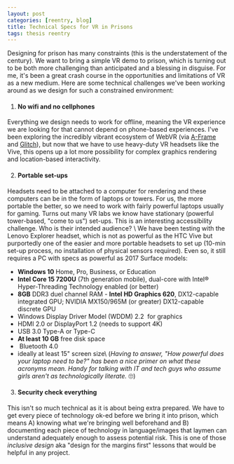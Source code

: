 ```yaml
---
layout: post
categories: [reentry, blog]
title: Technical Specs for VR in Prisons
tags: thesis reentry
---
```


Designing for prison has many constraints (this is the understatement of the century). We want to bring a simple VR demo to prison, which is turning out to be both more challenging than anticipated and a blessing in disguise. For me, it's been a great crash course in the opportunities and limitations of VR as a new medium. Here are some technical challenges we've been working around as we design for such a constrained environment:

1. #### No wifi and no cellphones
Everything we design needs to work for offline, meaning the VR experience we are looking for that cannot depend on phone-based experiences. I've been exploring the incredibly vibrant ecosystem of WebVR (via [A-Frame](https://aframe.io/) and [Glitch](https://glitch.com/)), but now that we have to use heavy-duty VR headsets like the Vive, this opens up a lot more possibility for complex graphics rendering and location-based interactivity.

2. #### Portable set-ups
Headsets need to be attached to a computer for rendering and these computers can be in the form of laptops or towers. For us, the more portable the better, so we need to work with fairly powerful laptops usually for gaming. Turns out many VR labs we know have stationary (powerful tower-based, "come to us") set-ups. This is an interesting accessibility challenge. Who is their intended audience? \\
We have been testing with the Lenovo Explorer headset, which is not as powerful as the HTC Vive but purportedly one of the easier and more portable headsets to set up (10-min set-up process, no installation of physical sensors required). Even so, it still requires a PC with specs as powerful as 2017 Surface models:
- **Windows 10** Home, Pro, Business, or Education
- **Intel Core 15 7200U** (7th generation mobile), dual-core with Intel® Hyper-Threading Technology enabled (or better)
- **8GB** DDR3 duel channel RAM
- **Intel HD Graphics 620**, DX12-capable integrated GPU; NVIDIA MX150/965M (or greater) DX12-capable discrete GPU
- Windows Display Driver Model (WDDM) 2.2  for graphics
- HDMI 2.0 or DisplayPort 1.2 (needs to support 4K)
- USB 3.0 Type-A or Type-C
- **At least 10 GB** free disk space
-  Bluetooth 4.0
- ideally at least 15" screen size\\
(*Having to answer, "How powerful does your laptop need to be?" has been a nice primer on what these acronyms mean. Handy for talking with IT and tech guys who assume girls aren't as technologically literate.* 🙄)

3. #### Security check everything
This isn't so much technical as it is about being extra prepared. We have to get every piece of technology ok-ed before we bring it into prison, which means A) knowing what we're bringing well beforehand and B) documenting each piece of technology in language/images that laymen can understand adequately enough to assess potential risk. This is one of those *inclusive design* aka "design for the margins first" lessons that would be helpful in any project.
